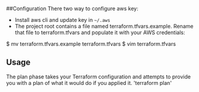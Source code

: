 ##Configuration
There two way to configure aws key:
- Install aws cli and update key in `~/.aws`
- The project root contains a file named terraform.tfvars.example. Rename that file to terraform.tfvars and populate it with your AWS credentials:

$ mv terraform.tfvars.example terraform.tfvars
$ vim terraform.tfvars

## Usage
The plan phase takes your Terraform configuration and attempts to provide you with a plan of what it would do if you applied it.
'terraform plan'